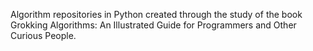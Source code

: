 Algorithm repositories in Python created through the study of the book Grokking Algorithms: An Illustrated Guide for Programmers and Other Curious People.